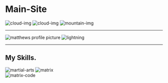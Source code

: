 # Main-Site
<body>
<div class="top-container">
  <img class="top-cloud" src="https://github.com/mattk24/Main-Site.git/images/cloud.png" alt="cloud-img">
  <img class="bottom-cloud" src="https://github.com/mattk24/Main-Site.git/images/cloud.png" alt="cloud-img">
  <img src="images/mountain.png" alt="mountain-img">
</div>
<hr>
<div class="middle-container">
  <div class="profile">
    <img class="profile-picture" src="https://github.com/mattk24/Main-Site.git/images/thumbnail2.jpg" alt="matthews profile picture">
    <img class="lightning" src="https://media.giphy.com/media/vt2UahsYgKKIg/giphy.gif" alt="lightning">
  </div>
  <hr>
  <div class="skills">
    <h2>My Skills.</h2>
    <div class="skill-row">
      <img class="martial-arts" src="https://github.com/mattk24/Main-Site.git/Desktop/martial-arts.jpg" alt="martial-arts">
      <img class="gif" src="https://media.giphy.com/media/3o7btNhMBytxAM6YBa/giphy.gif" alt="matrix">
    </div>
    <div class="skill-row">
      <img class="matrix-code" src="https://media.giphy.com/media/10zxDv7Hv5RF9C/giphy.gif" alt="matrix-code">
    </div>
  </div>
  </body>
